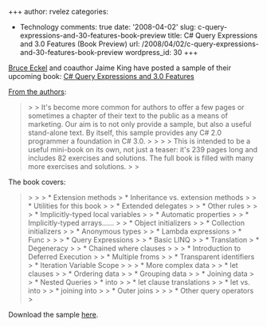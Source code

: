 +++
author: rvelez
categories:
- Technology
comments: true
date: '2008-04-02'
slug: c-query-expressions-and-30-features-book-preview
title: C# Query Expressions and 3.0 Features (Book Preview)
url: /2008/04/02/c-query-expressions-and-30-features-book-preview
wordpress_id: 30
+++


[Bruce Eckel](http://www.bruceeckel.com/) and coauthor Jaime King have posted a sample of their upcoming book: [C# Query Expressions and 3.0 Features](http://www.mindviewinc.com/Books/CSharp/Index.php)

 

[From the authors](http://www.artima.com/weblogs/viewpost.jsp?thread=226685):

 

<blockquote>  
> 
> It's become more common for authors to offer a few pages or sometimes a chapter of their text to the public as a means of marketing. Our aim is to not only provide a sample, but also a useful stand-alone text. By itself, this sample provides any C# 2.0 programmer a foundation in C# 3.0. 
> 
>    
> 
> This is intended to be a useful mini-book on its own, not just a teaser: it's 239 pages long and includes 82 exercises and solutions. The full book is filled with many more exercises and solutions. 
> 
> </blockquote>

 

The book covers:

 

<blockquote>  
> 
>     
>   * Extension methods                 
>     * Inheritance vs. extension methods 
>          
>     * Utilities for this book 
>          
>     * Extended delegates 
>          
>     * Other rules 
>            
>      
>   * Implicitly-typed local variables 
>      
>   * Automatic properties 
>      
>   * Implicitly-typed arrays...... 
>      
>   * Object initializers 
>      
>   * Collection initializers 
>      
>   * Anonymous types 
>      
>   * Lambda expressions                 
>     * Func 
>            
>      
>   * Query Expressions 
>      
>   * Basic LINQ 
>      
>   * Translation                 
>     * Degeneracy 
>          
>     * Chained where clauses 
>            
>      
>   * Introduction to Deferred Execution 
>      
>   * Multiple froms 
>      
>   * Transparent identifiers                 
>     * Iteration Variable Scope 
>            
>      
>   * More complex data 
>      
>   * let clauses 
>      
>   * Ordering data 
>      
>   * Grouping data 
>      
>   * Joining data 
>      
>   * Nested Queries                 
>     * into 
>          
>     * let clause translations 
>          
>     * let vs. into 
>          
>     * joining into 
>          
>     * Outer joins 
>            
>      
>   * Other query operators 
>    </blockquote>

 

Download the sample [here](http://www.mindviewinc.com/Books/CSharp/Index.php).

